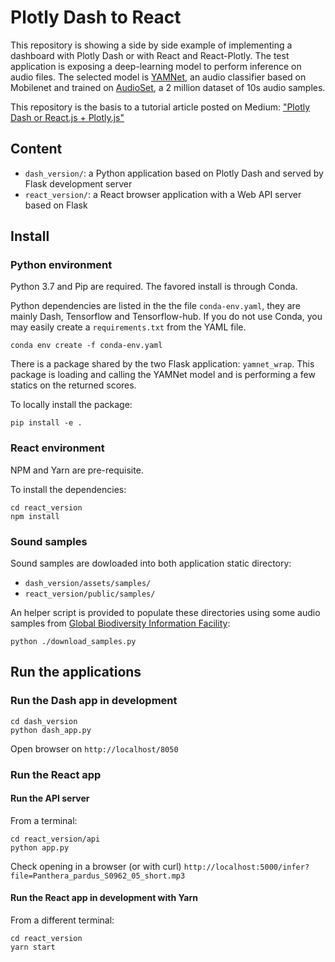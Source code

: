 # Plotly Dash to React

This repository is showing a side by side example of implementing a dashboard with Plotly Dash or with React and React-Plotly. 
The test application is exposing a deep-learning model to perform inference on audio files. 
The selected model is [YAMNet](https://github.com/tensorflow/models/tree/master/research/audioset/yamnet), an audio classifier based on Mobilenet and trained on [AudioSet](https://research.google.com/audioset/), a 2 million dataset of 10s audio samples. 

This repository is the basis to a tutorial article posted on Medium:
 ["Plotly Dash or React.js + Plotly.js"](https://towardsdatascience.com/plotly-dash-or-react-js-plotly-js-b491b3615512)

## Content

- `dash_version/`: a Python application based on Plotly Dash and served by Flask development server
- `react_version/`: a React browser application with a Web API server based on Flask

## Install

### Python environment

Python 3.7 and Pip are required. The favored install is through Conda.

Python dependencies are listed in the the file `conda-env.yaml`, they are mainly Dash, Tensorflow and Tensorflow-hub.
If you do not use Conda, you may easily create a `requirements.txt` from the YAML file.

```shell script
conda env create -f conda-env.yaml
```

There is a package shared by the two Flask application: `yamnet_wrap`. 
This package is loading and calling the YAMNet model and is performing a few statics on the returned scores.

To locally install the package:

```shell script
pip install -e .
```

### React environment

NPM and Yarn are pre-requisite.

To install the dependencies:
```shell script
cd react_version
npm install
```

### Sound samples

Sound samples are dowloaded into both application static directory:
- `dash_version/assets/samples/`
- `react_version/public/samples/`

An helper script is provided to populate these directories using some audio samples from 
[Global Biodiversity Information Facility](https://www.gbif.org):

```shell script
python ./download_samples.py
```

## Run the applications

### Run the Dash app in development

```shell script
cd dash_version 
python dash_app.py
```

Open browser on `http://localhost/8050`

### Run the React app

#### Run the API server

From a terminal:

```shell script
cd react_version/api
python app.py
```

Check opening in a browser (or with curl) `http://localhost:5000/infer?file=Panthera_pardus_S0962_05_short.mp3`


#### Run the React app in development with Yarn

From a different terminal:

````shell script
cd react_version
yarn start
````